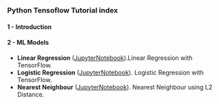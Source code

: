 ### Python Tensoflow Tutorial index

#### 1 - Introduction


#### 2 - ML Models
- **Linear Regression** ([JupyterNotebook](https://github.com/srikant86panda/Tensorflow/blob/master/TF_LinearRegression.ipynb)).Linear Regression with TensorFlow.
- **Logistic Regression** ([JupyterNotebook](https://github.com/srikant86panda/Tensorflow/blob/master/TF_LogisticRegression.ipynb)). Logistic Regression with TensorFlow.
- **Nearest Neighbour** ([JupyterNotebook](https://github.com/srikant86panda/Tensorflow/blob/master/TF_NearestNeighbour.ipynb)). Nearest Neighbour using L2 Distance.
